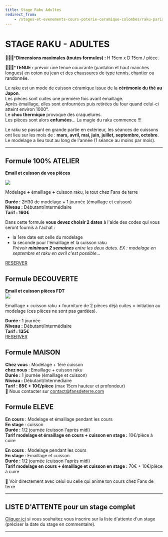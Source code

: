 ```yaml
---
title: Stage Raku Adultes
redirect_from:
    - /stages-et-evenements-cours-poterie-ceramique-colombes/raku-paris
---
```

# STAGE RAKU - ADULTES  


🌟🌟🌟***Dimensions maximales (toutes formules) :** H 15cm x D 15cm / pièce.  

🌟🌟🌟***TENUE :** prévoir une tenue couvrante (pantalon et haut manches longues) en coton ou jean et des chaussures de type tennis, chantier ou randonnée.    

Le raku est un mode de cuisson céramique issue de la **cérémonie du thé au Japon**.  
Les pièces sont cuites une première fois avant émaillage.  
Après émaillage, elles sont enfournées puis retirées du four quand celui-ci atteint environ 1000°.  
Le **choc thermique** provoque des craquelures.  
Les pièces sont alors **enfumées**…
La magie du raku commence !!!  

Le raku se passant en grande partie en extérieur, les séances de cuissons ont lieu sur les mois de : **mars, avril, mai, juin, juillet, septembre, octobre**.    
Le modelage a lieu tout au long de l'année (1 séance au moins par mois).



---

## Formule 100% ATELIER   
**Email et cuisson de vos pièces**      

<img src="/images/Raku_ambiance_fans_de_terre.jpg" class="image-stage">  


Modelage **+** émaillage **+** cuisson raku, le tout chez Fans de terre    

**Durée :** 2H30 de modelage + 1 journée (émaillage et cuisson)  
**Niveau :** Débutant/Intermédiaire  
**Tarif : 160€**    

Dans cette formule **vous devez choisir 2 dates** à l'aide des codes qui vous seront fournis à l'achat : 
- la 1ere date est celle du modelage  
- la seconde pour l'émaillage et la cuisson raku  
*Prévoir **minimum 2 semaines** entre les deux dates*.
*EX : modelage en septembre et raku en avril c'est possible*...   

[RESERVER](https://app.acuityscheduling.com/catalog.php?owner=35942538&action=addCart&clear=1&id=1988339)  

## Formule DECOUVERTE   
**Email et cuisson pièces FDT**       
<img src="/images/raku_geste_fans_de_terre.jpg" class="image-stage">  

Emaillage **+** cuisson raku **+** fourniture de 2 pièces déjà cuites **+** initiation au modelage (ces pièces ne sont pas gardées).  

**Durée :** 1 journée  
**Niveau :** Débutant/Intermédiaire  
**Tarif : 135€**  
[RESERVER](https://Fansdeterre.as.me/cuissonraku) 

## Formule MAISON  
**Chez vous** : Modelage + 1ère cuisson     
**chez nous** : Emaillage + cuisson raku      
**Durée :** 1 journée (émaillage et cuisson)  
**Niveau :** Débutant/Intermédiaire  
**Tarif : 85€ + 10€/pièce** (max 15cm hauteur et profondeur)  
🌟 Nous contacter sur contact@fansdeterre.com  


## Formule ELEVE     
**En cours** : Modelage et émaillage pendant les cours   
**En stage** : cuisson   
**Durée :** 1/2 journée (cuisson l'après midi)   
**Tarif modelage et émaillage en cours + cuisson en stage :** 10€/pièce à cuire   

**En cours** : Modelage pendant les cours   
**En stage** : Emaillage et cuisson   
**Durée :** 1/2 journée (cuisson l'après midi)   
**Tarif modelage en cours + émaillage et cuisson en stage :** 70€ + 10€/pièce à cuire  

🌟 Voir directement avec celui ou celle qui anime ton cours chez Fans de terre  
  

---
## LISTE D'ATTENTE pour un stage complet  
[Cliquer ici](https://docs.google.com/forms/d/e/1FAIpQLScDnAGxa7UlusJ0sVcahW_FnYDXCc4BQsAE5W8vGXzb9_z4pg/viewform?entry.1318731939&entry.625861564&entry.1682638982&entry.1661862399&entry.635975601) si vous souhaitez vous inscrire sur la liste d'attente d'un stage (préciser la date du stage en commentaire).  
 
---


